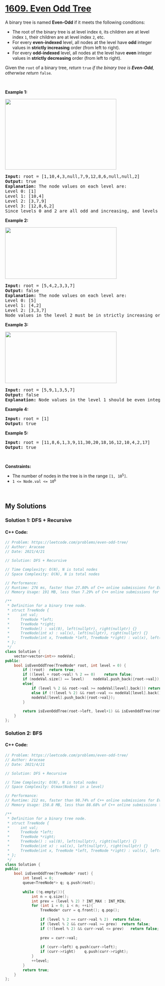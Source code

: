 # [1609. Even Odd Tree](https://leetcode.com/problems/even-odd-tree/)

<div><p>A binary tree is named <strong>Even-Odd</strong> if it meets the following conditions:</p>

<ul>
	<li>The root of the binary tree is at level index <code>0</code>, its children are at level index <code>1</code>, their children are at level index <code>2</code>, etc.</li>
	<li>For every <strong>even-indexed</strong> level, all nodes at the level have <strong>odd</strong> integer values in <strong>strictly increasing</strong> order (from left to right).</li>
	<li>For every <b>odd-indexed</b> level, all nodes at the level have <b>even</b> integer values in <strong>strictly decreasing</strong> order (from left to right).</li>
</ul>

<p>Given the <code>root</code> of a binary tree, <em>return </em><code>true</code><em> if the binary tree is <strong>Even-Odd</strong>, otherwise return </em><code>false</code><em>.</em></p>

<p>&nbsp;</p>
<p><strong>Example 1:</strong></p>

<p><strong><img alt="" src="https://assets.leetcode.com/uploads/2020/09/15/sample_1_1966.png" style="width: 362px; height: 229px;"></strong></p>

<pre><strong>Input:</strong> root = [1,10,4,3,null,7,9,12,8,6,null,null,2]
<strong>Output:</strong> true
<strong>Explanation:</strong> The node values on each level are:
Level 0: [1]
Level 1: [10,4]
Level 2: [3,7,9]
Level 3: [12,8,6,2]
Since levels 0 and 2 are all odd and increasing, and levels 1 and 3 are all even and decreasing, the tree is Even-Odd.
</pre>

<p><strong>Example 2:</strong></p>

<p><strong><img alt="" src="https://assets.leetcode.com/uploads/2020/09/15/sample_2_1966.png" style="width: 363px; height: 167px;"></strong></p>

<pre><strong>Input:</strong> root = [5,4,2,3,3,7]
<strong>Output:</strong> false
<strong>Explanation:</strong> The node values on each level are:
Level 0: [5]
Level 1: [4,2]
Level 2: [3,3,7]
Node values in the level 2 must be in strictly increasing order, so the tree is not Even-Odd.
</pre>

<p><strong>Example 3:</strong></p>

<p><img alt="" src="https://assets.leetcode.com/uploads/2020/09/22/sample_1_333_1966.png" style="width: 363px; height: 167px;"></p>

<pre><strong>Input:</strong> root = [5,9,1,3,5,7]
<strong>Output:</strong> false
<strong>Explanation:</strong> Node values in the level 1 should be even integers.
</pre>

<p><strong>Example 4:</strong></p>

<pre><strong>Input:</strong> root = [1]
<strong>Output:</strong> true
</pre>

<p><strong>Example 5:</strong></p>

<pre><strong>Input:</strong> root = [11,8,6,1,3,9,11,30,20,18,16,12,10,4,2,17]
<strong>Output:</strong> true
</pre>

<p>&nbsp;</p>
<p><strong>Constraints:</strong></p>

<ul>
	<li>The number of nodes in the tree is in the range <code>[1, 10<sup>5</sup>]</code>.</li>
	<li><code>1 &lt;= Node.val &lt;= 10<sup>6</sup></code></li>
</ul>
</div>

<p>&nbsp;</p>

## My Solutions

### Solution 1: DFS + Recursive
#### C++ Code:
```cpp
// Problem: https://leetcode.com/problems/even-odd-tree/
// Author: Araceae
// Date: 2021/4/21

// Solution: DFS + Recursive

// Time Complexity: O(N), N is total nodes
// Space Complexity: O(N), N is total nodes

// Performance: 
// Runtime: 276 ms, faster than 27.80% of C++ online submissions for Even Odd Tree.
// Memory Usage: 191 MB, less than 7.29% of C++ online submissions for Even Odd Tree.

/**
 * Definition for a binary tree node.
 * struct TreeNode {
 *     int val;
 *     TreeNode *left;
 *     TreeNode *right;
 *     TreeNode() : val(0), left(nullptr), right(nullptr) {}
 *     TreeNode(int x) : val(x), left(nullptr), right(nullptr) {}
 *     TreeNode(int x, TreeNode *left, TreeNode *right) : val(x), left(left), right(right) {}
 * };
 */
class Solution {
    vector<vector<int>> nodeVal;
public:
    bool isEvenOddTree(TreeNode* root, int level = 0) {
        if (!root)  return true;
        if ((level + root->val) % 2 == 0)    return false;
        if (nodeVal.size() == level)    nodeVal.push_back({root->val});
        else{
            if (level % 2 && root->val >= nodeVal[level].back()) return false;
            else if (!(level % 2) && root->val <= nodeVal[level].back()) return false;
            nodeVal[level].push_back({root->val});
        }
        
        return isEvenOddTree(root->left, level+1) && isEvenOddTree(root->right, level+1);
    }
};
```

### Solution 2: BFS
#### C++ Code:
```cpp
// Problem: https://leetcode.com/problems/even-odd-tree/
// Author: Araceae
// Date: 2021/4/21

// Solution: DFS + Recursive

// Time Complexity: O(N), N is total nodes
// Space Complexity: O(max(Nodes) in a level)

// Performance: 
// Runtime: 212 ms, faster than 98.74% of C++ online submissions for Even Odd Tree.
// Memory Usage: 150.8 MB, less than 88.68% of C++ online submissions for Even Odd Tree.

/**
 * Definition for a binary tree node.
 * struct TreeNode {
 *     int val;
 *     TreeNode *left;
 *     TreeNode *right;
 *     TreeNode() : val(0), left(nullptr), right(nullptr) {}
 *     TreeNode(int x) : val(x), left(nullptr), right(nullptr) {}
 *     TreeNode(int x, TreeNode *left, TreeNode *right) : val(x), left(left), right(right) {}
 * };
 */
class Solution {
public:
    bool isEvenOddTree(TreeNode* root) {
        int level = 0;
        queue<TreeNode*> q; q.push(root);
        
        while (!q.empty()){
            int n = q.size();
            int prev = (level % 2) ? INT_MAX : INT_MIN;
            for (int i = 0; i < n; ++i){
                TreeNode* curr = q.front(); q.pop();
                
                if (level % 2 == curr->val % 2)  return false;
                if (level % 2 && curr->val >= prev)  return false;
                if (!(level % 2) && curr->val <= prev)   return false;
                
                prev = curr->val;
                
                if (curr->left) q.push(curr->left);
                if (curr->right)    q.push(curr->right);
            }
            ++level;
        }
        return true;
    }
};
```